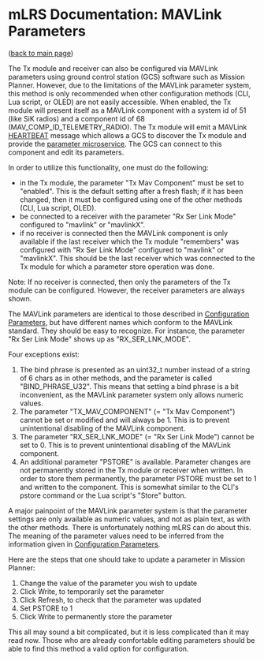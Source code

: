 # mLRS Documentation: MAVLink Parameters #

([back to main page](../README.md))

The Tx module and receiver can also be configured via MAVLink parameters using ground control station (GCS) software such as Mission Planner. However, due to the limitations of the MAVLink parameter system, this method is only recommended when other configuration methods (CLI, Lua script, or OLED) are not easily accessible. When enabled, the Tx module will present itself as a MAVLink component with a system id of 51 (like SiK radios) and a component id of 68 (MAV_COMP_ID_TELEMETRY_RADIO). The Tx module will emit a MAVLink [HEARTBEAT](https://mavlink.io/en/services/heartbeat.html) message which allows a GCS to discover the Tx module and provide the [parameter microservice](https://mavlink.io/en/services/parameter.html). The GCS can connect to this component and edit its parameters.

In order to utilize this functionality, one must do the following:
- in the Tx module, the parameter "Tx Mav Component" must be set to "enabled". This is the default setting after a fresh flash; if it has been changed, then it must be configured using one of the other methods (CLI, Lua script, OLED).
- be connected to a receiver with the parameter "Rx Ser Link Mode" configured to "mavlink" or "mavlinkX".
- if no receiver is connected then the MAVLink component is only available if the last receiver which the Tx module "remembers" was configured with "Rx Ser Link Mode" configured to "mavlink" or "mavlinkX". This should be the last receiver which was connected to the Tx module for which a parameter store operation was done. 

Note: If no receiver is connected, then only the parameters of the Tx module can be configured. However, the receiver parameters are always shown.

The MAVLink parameters are identical to those described in [Configuration Parameters](PARAMETERS.md), but have different names which conform to the MAVLink standard. They should be easy to recognize. For instance, the parameter "Rx Ser Link Mode" shows up as "RX_SER_LNK_MODE". 

Four exceptions exist:
1. The bind phrase is presented as an uint32_t number instead of a string of 6 chars as in other methods, and the parameter is called "BIND_PHRASE_U32". This means that setting a bind phrase is a bit inconvenient, as the MAVLink parameter system only allows numeric values.
2. The parameter "TX_MAV_COMPONENT" (= "Tx Mav Component") cannot be set or modified and will always be 1. This is to prevent unintentional disabling of the MAVLink component.
3. The parameter "RX_SER_LNK_MODE" (= "Rx Ser Link Mode") cannot be set to 0. This is to prevent unintentional disabling of the MAVLink component.
4. An additional parameter "PSTORE" is available. Parameter changes are not permanently stored in the Tx module or receiver when written. In order to store them permanently, the parameter PSTORE must be set to 1 and written to the component. This is somewhat similar to the CLI's pstore command or the Lua script's "Store" button.

A major painpoint of the MAVLink parameter system is that the parameter settings are only available as numeric values, and not as plain text, as with the other methods. There is unfortunately nothing mLRS can do about this. The meaning of the parameter values need to be inferred from the information given in [Configuration Parameters](PARAMETERS.md).

Here are the steps that one should take to update a parameter in Mission Planner:

1. Change the value of the parameter you wish to update
2. Click Write, to temporarily set the parameter
3. Click Refresh, to check that the parameter was updated
4. Set PSTORE to 1
5. Click Write to permanently store the parameter

This all may sound a bit complicated, but it is less complicated than it may read now. Those who are already comfortable editing parameters should be able to find this method a valid option for configuration.
